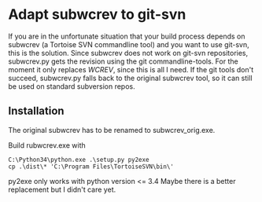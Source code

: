 # Adapt subwcrev to git-svn

If you are in the unfortunate situation that your build process depends on
subwcrev (a Tortoise SVN commandline tool) and you want to use git-svn, this is
the solution.
Since subwcrev does not work on git-svn repositories, subwcrev.py gets the revision using
the git commandline-tools. For the moment it only replaces $WCREV$, since this is all
I need.
If the git tools don't succeed, subwcrev.py falls back to the original subwcrev tool,
so it can still be used on standard subversion repos.

## Installation
The original subwcrev has to be renamed to subwcrev_orig.exe.

Build rubwcrev.exe with
```
C:\Python34\python.exe .\setup.py py2exe
cp .\dist\* 'C:\Program Files\TortoiseSVN\bin\'
```

py2exe only works with python version <= 3.4
Maybe there is a better replacement but I didn't care yet.
